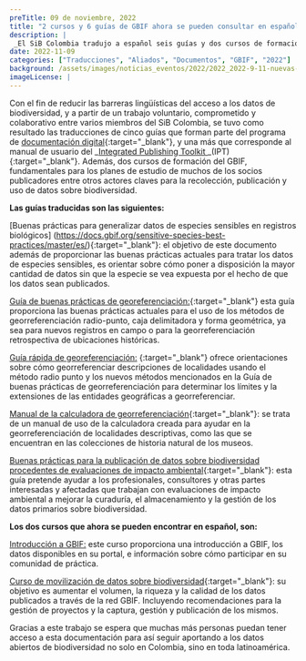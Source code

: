 ```yaml
---
preTitle: 09 de noviembre, 2022
title: "2 cursos y 6 guías de GBIF ahora se pueden consultar en español"
description: |
 _El SiB Colombia tradujo a español seis guías y dos cursos de formación del GBIF para facilitar el proceso de publicación de datos sobre biodiversidad._
date: 2022-11-09
categories: ["Traducciones", "Aliados", "Documentos", "GBIF", "2022"]
background: /assets/images/noticias_eventos/2022/2022_2022-9-11-nuevas-guías-cursos-gbif.png
imageLicense: |
---
```

Con el fin de reducir las barreras lingüísticas del acceso a los datos de biodiversidad, y a partir de un trabajo voluntario, comprometido y colaborativo entre varios miembros del SiB Colombia, se tuvo como resultado las traducciones de cinco guías que forman parte del programa de [documentación digital](https://docs.gbif.org/documentation-guidelines/en/){:target="_blank"}, y una más que corresponde al manual de usuario del _[Integrated Publishing Toolkit ]([https://www.gbif.org/ipt](https://www.gbif.org/es/ipt))_(IPT){:target="_blank"}. Además, dos cursos de formación del GBIF, fundamentales para los planes de estudio de muchos de los socios publicadores entre otros actores claves para la recolección, publicación y uso de datos sobre biodiversidad.

**Las guías traducidas son las siguientes:**

[Buenas prácticas para generalizar datos de especies sensibles en registros biológicos] (https://docs.gbif.org/sensitive-species-best-practices/master/es/){:target="_blank"}: el objetivo de este documento además de proporcionar las buenas prácticas actuales para tratar los datos de especies sensibles, es orientar sobre cómo poner a disposición la mayor cantidad de datos sin que la especie se vea expuesta por el hecho de que los datos sean publicados.

[Guía de buenas prácticas de georeferenciación:](https://docs.gbif.org/georeferencing-best-practices/1.0/es/){:target="_blank"} esta guía proporciona las buenas prácticas actuales para el uso de los métodos de georreferenciación radio-punto, caja delimitadora y forma geométrica, ya sea para nuevos registros en campo o para la georreferenciación retrospectiva de ubicaciones históricas. 

[Guía rápida de georeferenciación:](https://docs.gbif.org/georeferencing-quick-reference-guide/1.0/es/) {:target="_blank"} ofrece orientaciones sobre cómo georreferenciar descripciones de localidades usando el método radio punto y los  nuevos métodos mencionados en la Guía de buenas prácticas de georreferenciación para determinar los límites y la extensiones de las entidades geográficas a georreferenciar.

[Manual de la calculadora de georreferenciación](https://docs.gbif.org/georeferencing-calculator-manual/1.0/es/){:target="_blank"}: se trata de un manual de uso de la calculadora creada para ayudar en la georreferenciación de localidades descriptivas, como las que se encuentran en las colecciones de historia natural de los museos.

[Buenas prácticas para la publicación de datos sobre biodiversidad procedentes de evaluaciones de impacto ambiental](https://docs.gbif.org/eia-best-practices/1.0/es/){:target="_blank"}: esta guía pretende ayudar a los profesionales, consultores y otras partes interesadas y afectadas que trabajan con evaluaciones de impacto ambiental a mejorar la curaduría, el almacenamiento y la gestión de los datos primarios sobre biodiversidad. 

**Los dos cursos que ahora se pueden encontrar en español, son:**

[Introducción a GBIF:](https://docs.gbif.org/course-introduction-to-gbif/es/{:target="_blank"}) este curso proporciona una introducción a GBIF, los datos disponibles en su portal, e información sobre cómo participar en su comunidad de práctica.

[Curso de movilización de datos sobre biodiversidad](https://docs.gbif.org/course-data-mobilization/es/){:target="_blank"}: su objetivo es aumentar el volumen, la riqueza y la calidad de los datos publicados a través de la red GBIF. Incluyendo recomendaciones para la gestión de proyectos y la captura, gestión y publicación de los mismos.

Gracias a este trabajo se espera que muchas más personas puedan tener acceso a esta documentación para así seguir aportando a los datos abiertos de biodiversidad no solo en Colombia, sino en toda latinoamérica. 

